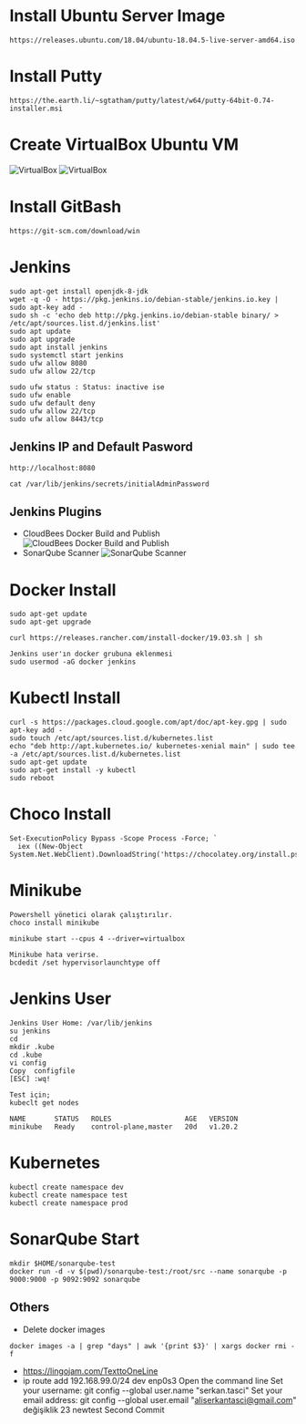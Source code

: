 # Install Ubuntu Server Image

```
https://releases.ubuntu.com/18.04/ubuntu-18.04.5-live-server-amd64.iso
```

# Install Putty

```
https://the.earth.li/~sgtatham/putty/latest/w64/putty-64bit-0.74-installer.msi
```

# Create VirtualBox Ubuntu VM

![VirtualBox](./1.png)
![VirtualBox](./bootcamp_2.png)

# Install GitBash

```
https://git-scm.com/download/win
```

# Jenkins

```
sudo apt-get install openjdk-8-jdk
wget -q -O - https://pkg.jenkins.io/debian-stable/jenkins.io.key | sudo apt-key add -
sudo sh -c 'echo deb http://pkg.jenkins.io/debian-stable binary/ > /etc/apt/sources.list.d/jenkins.list'
sudo apt update
sudo apt upgrade
sudo apt install jenkins
sudo systemctl start jenkins
sudo ufw allow 8080
sudo ufw allow 22/tcp
```

```
sudo ufw status : Status: inactive ise
sudo ufw enable
sudo ufw default deny
sudo ufw allow 22/tcp
sudo ufw allow 8443/tcp
```

## Jenkins IP and Default Pasword

```
http://localhost:8080

cat /var/lib/jenkins/secrets/initialAdminPassword
```

## Jenkins Plugins

- CloudBees Docker Build and Publish
  ![CloudBees Docker Build and Publish](./dockerplugin.png)
- SonarQube Scanner
  ![SonarQube Scanner](./sonarplugin.png)

# Docker Install

```
sudo apt-get update
sudo apt-get upgrade

curl https://releases.rancher.com/install-docker/19.03.sh | sh
```

```
Jenkins user'ın docker grubuna eklenmesi
sudo usermod -aG docker jenkins
```

# Kubectl Install

```
curl -s https://packages.cloud.google.com/apt/doc/apt-key.gpg | sudo apt-key add -
sudo touch /etc/apt/sources.list.d/kubernetes.list
echo "deb http://apt.kubernetes.io/ kubernetes-xenial main" | sudo tee -a /etc/apt/sources.list.d/kubernetes.list
sudo apt-get update
sudo apt-get install -y kubectl
sudo reboot
```

# Choco Install

```
Set-ExecutionPolicy Bypass -Scope Process -Force; `
  iex ((New-Object System.Net.WebClient).DownloadString('https://chocolatey.org/install.ps1'))
```

# Minikube

```
Powershell yönetici olarak çalıştırılır.
choco install minikube

minikube start --cpus 4 --driver=virtualbox

Minikube hata verirse.
bcdedit /set hypervisorlaunchtype off
```

# Jenkins User

```
Jenkins User Home: /var/lib/jenkins
su jenkins
cd
mkdir .kube
cd .kube
vi config
Copy  configfile
[ESC] :wq!

Test için;
kubeclt get nodes

NAME       STATUS   ROLES                  AGE   VERSION
minikube   Ready    control-plane,master   20d   v1.20.2

```

# Kubernetes

```
kubectl create namespace dev
kubectl create namespace test
kubectl create namespace prod
```

# SonarQube Start

```
mkdir $HOME/sonarqube-test
docker run -d -v $(pwd)/sonarqube-test:/root/src --name sonarqube -p 9000:9000 -p 9092:9092 sonarqube
```

## Others

- Delete docker images

```
docker images -a | grep "days" | awk '{print $3}' | xargs docker rmi -f
```

- https://lingojam.com/TexttoOneLine
- ip route add 192.168.99.0/24 dev enp0s3
  Open the command line
  Set your username:
  git config --global user.name "serkan.tasci"
  Set your email address:
  git config --global user.email "aliserkantasci@gmail.com"
  değişiklik 23
  newtest
  Second Commit
